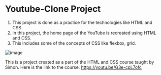 # Youtube-Clone Project

1. This project is done as a practice for the technologies like HTML and CSS.
2. In this project, the home page of the YouTube is recreated using HTML and CSS.
3. This includes some of the concepts of CSS like flexbox, grid.

![image](https://user-images.githubusercontent.com/52078988/228971583-b9ed59bb-2ce2-44c6-9d91-24adcdb5f6d5.png)

This is a project created as a part of the HTML and CSS course taught by Simon.
Here is the link to the course: https://youtu.be/G3e-cpL7ofc
